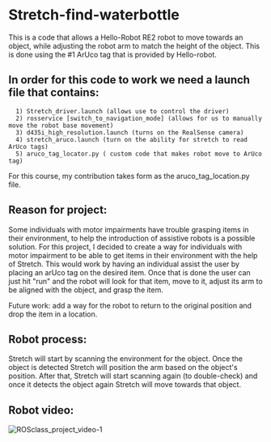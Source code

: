 # Stretch-find-waterbottle

This is a code that allows a Hello-Robot RE2 robot to move towards an object, while adjusting the robot arm to match the height of the object. This is done using the #1 ArUco tag that is provided by Hello-robot.


## In order for this code to work we need a launch file that contains:
```
  1) Stretch_driver.launch (allows use to control the driver)
  2) rosservice [switch_to_navigation_mode] (allows for us to manually move the robot base movement)
  3) d435i_high_resolution.launch (turns on the RealSense camera)
  4) stretch_aruco.launch (turn on the ability for stretch to read ArUco tags)
  5) aruco_tag_locator.py ( custom code that makes robot move to ArUco tag)
```
For this course, my contribution takes form as the aruco_tag_location.py file.

## Reason for project:
Some individuals with motor impairments have trouble grasping items in their environment, to help the introduction of assistive robots is a possible solution. For this project, I decided to create a way for individuals with motor impairment to be able to get items in their environment with the help of Stretch. This would work by having an individual assist the user by placing an arUco tag on the desired item. Once that is done the user can just hit "run" and the robot will look for that item, move to it, adjust its arm to be aligned with the object, and grasp the item.

Future work: add a way for the robot to return to the original position and drop the item in a location.

## Robot process:
Stretch will start by scanning the environment for the object. Once the object is detected Stretch will position the arm based on the object's position. After that, Stretch will start scanning again (to double-check) and once it detects the object again Stretch will move towards that object.

## Robot video:
![ROSclass_project_video-1](https://github.com/raff17/Stretch-find-waterbottle/assets/76973156/7df73716-b606-4175-b5e3-7e8d9f23dc05)
